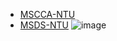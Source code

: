 - [MSCCA-NTU](https://www.ntu.edu.sg/education/graduate-programme/master-of-science-in-computer-control-automation)
- [MSDS-NTU](https://www.ntu.edu.sg/docs/librariesprovider118/pg/coursecontent_msds--15-dec.pdf?sfvrsn=5e8252ea_3)
![image](https://github.com/khoaht312/UIT-PREMASTER/assets/69152064/781e7faa-3714-45f9-a213-bcb3574d46f3)


